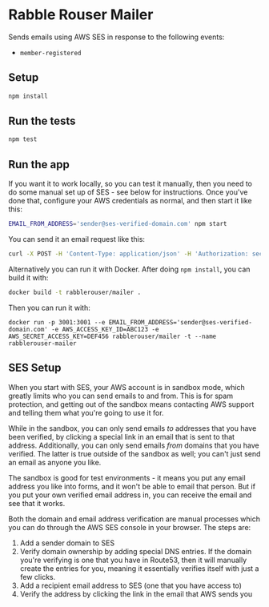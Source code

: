 # Rabble Rouser Mailer
Sends emails using AWS SES in response to the following events:

 - `member-registered`

## Setup

```sh
npm install
```

## Run the tests
```sh
npm test
```

## Run the app

If you want it to work locally, so you can test it manually, then you need to do some manual set up of SES - see below
for instructions. Once you've done that, configure your AWS credentials as normal, and then start it like this:

```sh
EMAIL_FROM_ADDRESS='sender@ses-verified-domain.com' npm start
```

You can send it an email request like this:

```sh
curl -X POST -H 'Content-Type: application/json' -H 'Authorization: secret' localhost:3001/mail -d '{ "type": "member-registered", "data": { "email": "ses-verified-address@example.com" } }'
```

Alternatively you can run it with Docker. After doing `npm install`, you can build it with:

```sh
docker build -t rabblerouser/mailer .
```

Then you can run it with:

```
docker run -p 3001:3001 --e EMAIL_FROM_ADDRESS='sender@ses-verified-domain.com' -e AWS_ACCESS_KEY_ID=ABC123 -e AWS_SECRET_ACCESS_KEY=DEF456 rabblerouser/mailer -t --name rabblerouser-mailer
```

## SES Setup

When you start with SES, your AWS account is in sandbox mode, which greatly limits who you can send emails to and from.
This is for spam protection, and getting out of the sandbox means contacting AWS support and telling them what you're
going to use it for.

While in the sandbox, you can only send emails *to* addresses that you have been verified, by clicking a special link in
an email that is sent to that address. Additionally, you can only send emails *from* domains that you have verified. The
latter is true outside of the sandbox as well; you can't just send an email as anyone you like.

The sandbox is good for test environments - it means you put any email address you like into forms, and it won't be able
to email that person. But if you put your own verified email address in, you can receive the email and see that it works.

Both the domain and email address verification are manual processes which you can do through the AWS SES console in your
browser. The steps are:

 1. Add a sender domain to SES
 2. Verify domain ownership by adding special DNS entries. If the domain you're verifying is one that you have in Route53,
 then it will manually create the entries for you, meaning it essentially verifies itself with just a few clicks.
 3. Add a recipient email address to SES (one that you have access to)
 4. Verify the address by clicking the link in the email that AWS sends you
